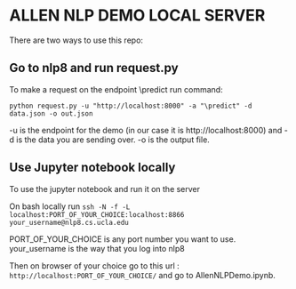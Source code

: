 # ALLEN NLP DEMO LOCAL SERVER

There are two ways to use this repo:

## Go to nlp8 and run request.py

To make a request on the endpoint \predict run command: 

`python request.py -u "http://localhost:8000" -a "\predict" -d data.json -o out.json`

-u is the endpoint for the demo (in our case it is http://localhost:8000) and -d is the data you are sending over. -o is the output file.

## Use Jupyter notebook locally
To use the jupyter notebook and run it on the server

On bash locally run
```ssh -N -f -L localhost:PORT_OF_YOUR_CHOICE:localhost:8866 your_username@nlp8.cs.ucla.edu```

PORT_OF_YOUR_CHOICE is any port number you want to use. your_username is the way that you log into nlp8

Then on browser of your choice go to this url : ``` http://localhost:PORT_OF_YOUR_CHOICE/ ``` and go to AllenNLPDemo.ipynb.
